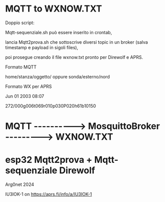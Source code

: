 # MQTT to WXNOW.TXT

Doppio script:

Mqtt-sequenziale.sh può essere inserito in crontab,

lancia Mqtt2prova.sh che sottoscrive diversi topic in un broker (salva timestamp e payload in sigoli files),

poi prosegue creando il file wxnow.txt pronto per Direwolf e APRS.


Formato MQTT 

home/stanza/oggetto/ oppure sonda/esterno/nord

Formato WX per APRS 

Jun 01 2003 08:07

272/000g006t069r010p030P020h61b10150



# MQTT ----------> MosquittoBroker --------->    WXNOW.TXT

# esp32     Mqtt2prova + Mqtt-sequenziale        Direwolf

Arg0net 2024

IU3IOK-1 on https://aprs.fi/info/a/IU3IOK-1
